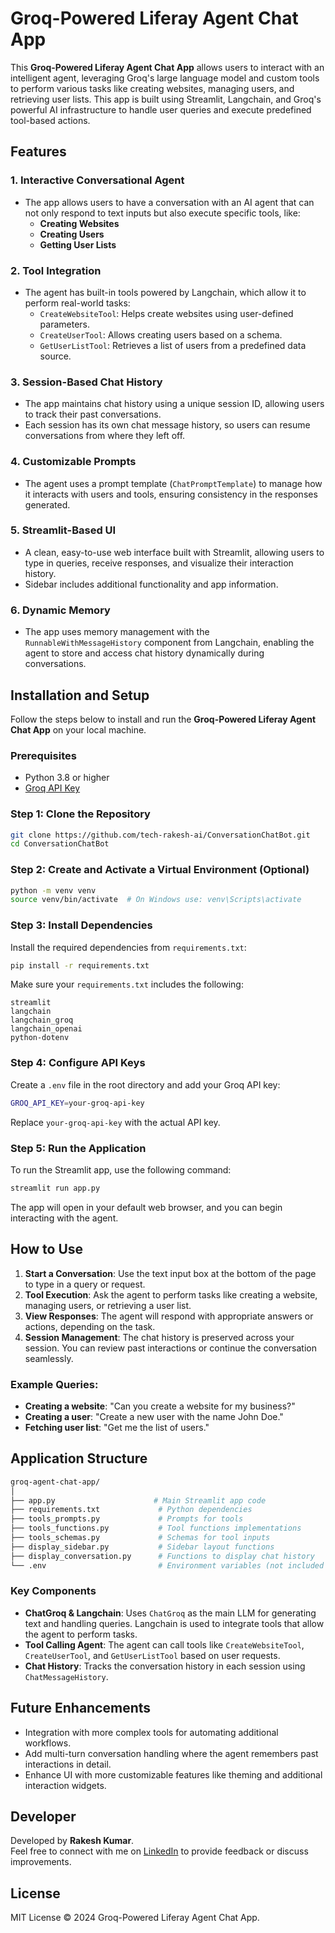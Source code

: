 # Groq-Powered Liferay Agent Chat App

This **Groq-Powered Liferay Agent Chat App** allows users to interact with an intelligent agent, leveraging Groq's large language model and custom tools to perform various tasks like creating websites, managing users, and retrieving user lists. This app is built using Streamlit, Langchain, and Groq's powerful AI infrastructure to handle user queries and execute predefined tool-based actions.

## Features

### 1. **Interactive Conversational Agent**
- The app allows users to have a conversation with an AI agent that can not only respond to text inputs but also execute specific tools, like:
  - **Creating Websites**
  - **Creating Users**
  - **Getting User Lists**

### 2. **Tool Integration**
- The agent has built-in tools powered by Langchain, which allow it to perform real-world tasks:
  - `CreateWebsiteTool`: Helps create websites using user-defined parameters.
  - `CreateUserTool`: Allows creating users based on a schema.
  - `GetUserListTool`: Retrieves a list of users from a predefined data source.
  
### 3. **Session-Based Chat History**
- The app maintains chat history using a unique session ID, allowing users to track their past conversations.
- Each session has its own chat message history, so users can resume conversations from where they left off.

### 4. **Customizable Prompts**
- The agent uses a prompt template (`ChatPromptTemplate`) to manage how it interacts with users and tools, ensuring consistency in the responses generated.

### 5. **Streamlit-Based UI**
- A clean, easy-to-use web interface built with Streamlit, allowing users to type in queries, receive responses, and visualize their interaction history.
- Sidebar includes additional functionality and app information.

### 6. **Dynamic Memory**
- The app uses memory management with the `RunnableWithMessageHistory` component from Langchain, enabling the agent to store and access chat history dynamically during conversations.

## Installation and Setup

Follow the steps below to install and run the **Groq-Powered Liferay Agent Chat App** on your local machine.

### Prerequisites
- Python 3.8 or higher
- [Groq API Key](https://groq.com/)

### Step 1: Clone the Repository

```bash
git clone https://github.com/tech-rakesh-ai/ConversationChatBot.git
cd ConversationChatBot
```

### Step 2: Create and Activate a Virtual Environment (Optional)

```bash
python -m venv venv
source venv/bin/activate  # On Windows use: venv\Scripts\activate
```

### Step 3: Install Dependencies

Install the required dependencies from `requirements.txt`:

```bash
pip install -r requirements.txt
```

Make sure your `requirements.txt` includes the following:

```text
streamlit
langchain
langchain_groq
langchain_openai
python-dotenv
```

### Step 4: Configure API Keys

Create a `.env` file in the root directory and add your Groq API key:

```bash
GROQ_API_KEY=your-groq-api-key
```

Replace `your-groq-api-key` with the actual API key.

### Step 5: Run the Application

To run the Streamlit app, use the following command:

```bash
streamlit run app.py
```

The app will open in your default web browser, and you can begin interacting with the agent.

## How to Use

1. **Start a Conversation**: Use the text input box at the bottom of the page to type in a query or request.
2. **Tool Execution**: Ask the agent to perform tasks like creating a website, managing users, or retrieving a user list.
3. **View Responses**: The agent will respond with appropriate answers or actions, depending on the task.
4. **Session Management**: The chat history is preserved across your session. You can review past interactions or continue the conversation seamlessly.

### Example Queries:
- **Creating a website**: "Can you create a website for my business?"
- **Creating a user**: "Create a new user with the name John Doe."
- **Fetching user list**: "Get me the list of users."

## Application Structure

```bash
groq-agent-chat-app/
│
├── app.py                      # Main Streamlit app code
├── requirements.txt             # Python dependencies
├── tools_prompts.py             # Prompts for tools
├── tools_functions.py           # Tool functions implementations
├── tools_schemas.py             # Schemas for tool inputs
├── display_sidebar.py           # Sidebar layout functions
├── display_conversation.py      # Functions to display chat history
└── .env                         # Environment variables (not included in repo)
```

### Key Components

- **ChatGroq & Langchain**: Uses `ChatGroq` as the main LLM for generating text and handling queries. Langchain is used to integrate tools that allow the agent to perform tasks.
- **Tool Calling Agent**: The agent can call tools like `CreateWebsiteTool`, `CreateUserTool`, and `GetUserListTool` based on user requests.
- **Chat History**: Tracks the conversation history in each session using `ChatMessageHistory`.

## Future Enhancements

- Integration with more complex tools for automating additional workflows.
- Add multi-turn conversation handling where the agent remembers past interactions in detail.
- Enhance UI with more customizable features like theming and additional interaction widgets.

## Developer

Developed by **Rakesh Kumar**.  
Feel free to connect with me on [LinkedIn](https://www.linkedin.com/in/tech-rakesh-ai/) to provide feedback or discuss improvements.

## License

MIT License © 2024 Groq-Powered Liferay Agent Chat App.

